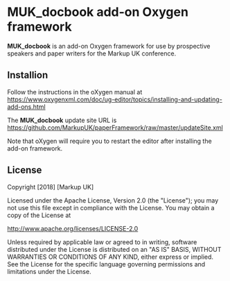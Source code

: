 # MUK_docbook add-on Oxygen framework

**MUK_docbook** is an add-on Oxygen framework for use by prospective speakers and paper writers for the Markup UK conference.

## Installion

Follow the instructions in the oXygen manual at https://www.oxygenxml.com/doc/ug-editor/topics/installing-and-updating-add-ons.html

The **MUK_docbook** update site URL is https://github.com/MarkupUK/paperFramework/raw/master/updateSite.xml

Note that oXygen will require you to restart the editor after installing the add-on framework.

## License

Copyright [2018] [Markup UK]

Licensed under the Apache License, Version 2.0 (the "License");
you may not use this file except in compliance with the License.
You may obtain a copy of the License at

http://www.apache.org/licenses/LICENSE-2.0

Unless required by applicable law or agreed to in writing, software
distributed under the License is distributed on an "AS IS" BASIS,
WITHOUT WARRANTIES OR CONDITIONS OF ANY KIND, either express or implied.
See the License for the specific language governing permissions and
limitations under the License.
